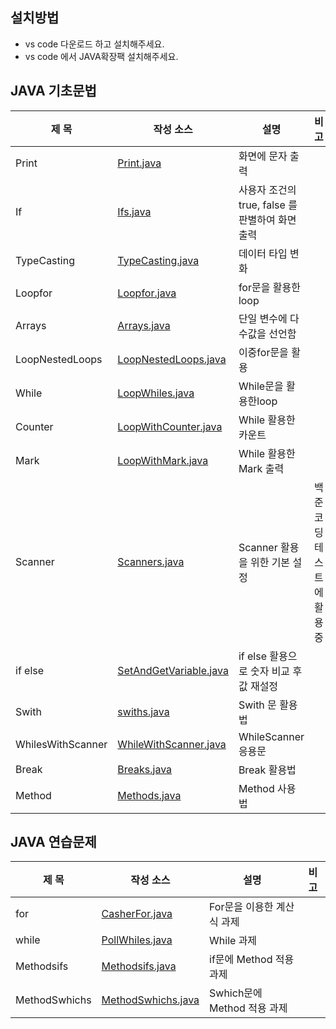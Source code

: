 ## 설치방법 
- vs code 다운로드 하고 설치해주세요.
- vs code 에서 JAVA확장팩 설치해주세요.

## JAVA 기초문법
| 제 목 | 작성 소스 | 설명 | 비 고 |
| --- | --- | --- | --- |
| Print | [Print.java](./src/Prints.java) | 화면에 문자 출력 |   |
| If | [Ifs.java](./src/Ifs.java)| 사용자 조건의 true, false 를 판별하여 화면 출력 |  |
| TypeCasting | [TypeCasting.java](./src/TypeCasting.java) | 데이터 타입 변화  | |
| Loopfor | [Loopfor.java](./src/LoopFor.java) | for문을 활용한 loop | |
| Arrays | [Arrays.java](./src/Arrays.java) | 단일 변수에 다수값을 선언함 | |
| LoopNestedLoops | [LoopNestedLoops.java](./src/LoopNestedLoops.java) | 이중for문을 활용 | |
| While | [LoopWhiles.java](./src/LoopWhiles.java) | While문을 활용한loop | |
| Counter | [LoopWithCounter.java](./src/LoopWithCounter.java) | While 활용한 카운트 | |
| Mark | [LoopWithMark.java](./src/LoopWithMark.java) | While 활용한 Mark 출력 | |
| Scanner | [Scanners.java](./src/Scanners.java) | Scanner 활용을 위한 기본 설정 | 백준코딩 테스트에 활용중 |
| if else | [SetAndGetVariable.java](./src/SetAndGetVariable.java) | if else 활용으로 숫자 비교 후 값 재설정 | |
| Swith | [swiths.java](./src/swiths.java) | Swith 문 활용법 | |
| WhilesWithScanner | [WhileWithScanner.java](./src/WhileWithScanner.java) | WhileScanner 응용문 | |
| Break | [Breaks.java](./src/Breaks.java) | Break 활용법 | |
| Method | [Methods.java](./src/Methods.java) | Method 사용법 | |


## JAVA 연습문제
| 제 목 | 작성 소스 | 설명 | 비 고 |
| --- | --- | --- | --- |
| for | [CasherFor.java](./src/cases/CasherFor.java) | For문을 이용한 계산식 과제| |
| while | [PollWhiles.java](./src/cases/PollWhiles.java) | While 과제 | |
| Methodsifs |[Methodsifs.java](./src/Methodsifs.java)| if문에 Method 적용 과제 | |
| MethodSwhichs | [MethodSwhichs.java](./src/MethodSwhichs.java)| Swhich문에 Method 적용 과제 | |
